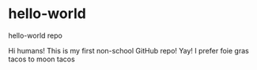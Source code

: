 # hello-world
hello-world repo 

Hi humans!
This is my first non-school GitHub repo! Yay!
I prefer foie gras tacos to moon tacos
